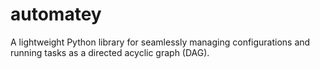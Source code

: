# automatey
A lightweight Python library for seamlessly managing configurations and running tasks as a directed acyclic graph (DAG).
